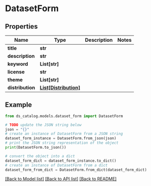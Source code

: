 # DatasetForm


## Properties

Name | Type | Description | Notes
------------ | ------------- | ------------- | -------------
**title** | **str** |  | 
**description** | **str** |  | 
**keyword** | **List[str]** |  | 
**license** | **str** |  | 
**theme** | **List[str]** |  | 
**distribution** | [**List[Distribution]**](Distribution.md) |  | 

## Example

```python
from ds_catalog.models.dataset_form import DatasetForm

# TODO update the JSON string below
json = "{}"
# create an instance of DatasetForm from a JSON string
dataset_form_instance = DatasetForm.from_json(json)
# print the JSON string representation of the object
print(DatasetForm.to_json())

# convert the object into a dict
dataset_form_dict = dataset_form_instance.to_dict()
# create an instance of DatasetForm from a dict
dataset_form_from_dict = DatasetForm.from_dict(dataset_form_dict)
```
[[Back to Model list]](../README.md#documentation-for-models) [[Back to API list]](../README.md#documentation-for-api-endpoints) [[Back to README]](../README.md)


